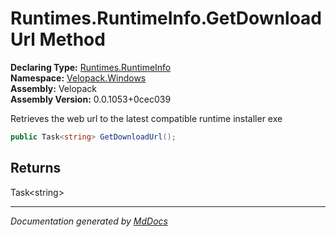 ﻿<!--  
  <auto-generated>   
    The contents of this file were generated by a tool.  
    Changes to this file may be list if the file is regenerated  
  </auto-generated>   
-->

# Runtimes.RuntimeInfo.GetDownloadUrl Method

**Declaring Type:** [Runtimes.RuntimeInfo](../index.md)  
**Namespace:** [Velopack.Windows](../../../index.md)  
**Assembly:** Velopack  
**Assembly Version:** 0.0.1053+0cec039

 Retrieves the web url to the latest compatible runtime installer exe 

```csharp
public Task<string> GetDownloadUrl();
```

## Returns

Task\<string\>

___

*Documentation generated by [MdDocs](https://github.com/ap0llo/mddocs)*
